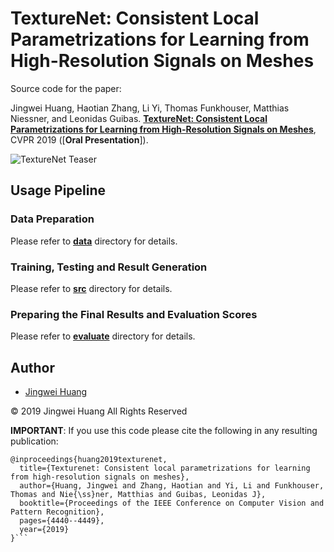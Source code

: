 # TextureNet: Consistent Local Parametrizations for Learning from High-Resolution Signals on Meshes

Source code for the paper:

Jingwei Huang, Haotian Zhang, Li Yi, Thomas Funkhouser, Matthias Niessner, and Leonidas Guibas. [**TextureNet: Consistent Local Parametrizations for Learning from High-Resolution Signals on Meshes**](https://arxiv.org/abs/1812.00020), CVPR 2019 ([**Oral Presentation**]).

<!-- ## Processing Result -->
![TextureNet Teaser](https://github.com/hjwdzh/TextureNet/raw/master/img/teaser.jpg)

## Usage Pipeline

### Data Preparation
Please refer to [**data**](https://github.com/hjwdzh/TextureNet/raw/master/data/) directory for details.

### Training, Testing and Result Generation
Please refer to [**src**](https://github.com/hjwdzh/TextureNet/raw/master/src/) directory for details.

### Preparing the Final Results and Evaluation Scores
Please refer to [**evaluate**](https://github.com/hjwdzh/TextureNet/raw/master/evaluate/) directory for details.

## Author
- [Jingwei Huang](mailto:jingweih@stanford.edu)

&copy; 2019 Jingwei Huang All Rights Reserved

**IMPORTANT**: If you use this code please cite the following in any resulting publication:
```
@inproceedings{huang2019texturenet,
  title={Texturenet: Consistent local parametrizations for learning from high-resolution signals on meshes},
  author={Huang, Jingwei and Zhang, Haotian and Yi, Li and Funkhouser, Thomas and Nie{\ss}ner, Matthias and Guibas, Leonidas J},
  booktitle={Proceedings of the IEEE Conference on Computer Vision and Pattern Recognition},
  pages={4440--4449},
  year={2019}
}```
